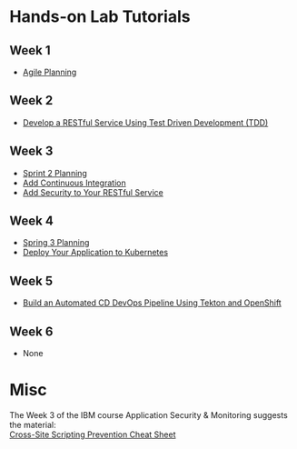 
# Hands-on Lab Tutorials
## Week 1
- [Agile Planning](https://cf-courses-data.s3.us.cloud-object-storage.appdomain.cloud/IBM-CD0285EN-SkillsNetwork/labs/agile_planning.md.html?origin=www.coursera.org)

## Week 2 
- [Develop a RESTful Service Using Test Driven Development (TDD)](https://cf-courses-data.s3.us.cloud-object-storage.appdomain.cloud/IBM-CD0285EN-SkillsNetwork/labs/build_restful_service.md.html)

## Week 3 
- [Sprint 2 Planning](https://cf-courses-data.s3.us.cloud-object-storage.appdomain.cloud/IBM-CD0285EN-SkillsNetwork/labs/sprint_2_planning.md.html?origin=www.coursera.org)
- [Add Continuous Integration](https://cf-courses-data.s3.us.cloud-object-storage.appdomain.cloud/IBM-CD0285EN-SkillsNetwork/labs/continuous_integration_automation.md.html)
- [Add Security to Your RESTful Service](https://cf-courses-data.s3.us.cloud-object-storage.appdomain.cloud/IBM-CD0285EN-SkillsNetwork/labs/add_secure_code_practices.md.html)

## Week 4 
- [Spring 3 Planning](https://cf-courses-data.s3.us.cloud-object-storage.appdomain.cloud/IBM-CD0285EN-SkillsNetwork/labs/sprint_3_planning.md.html?origin=www.coursera.org)
- [Deploy Your Application to Kubernetes](https://cf-courses-data.s3.us.cloud-object-storage.appdomain.cloud/IBM-CD0285EN-SkillsNetwork/labs/deploy_to_kubernetes.md.html)

## Week 5
- [Build an Automated CD DevOps Pipeline Using Tekton and OpenShift](https://cf-courses-data.s3.us.cloud-object-storage.appdomain.cloud/IBM-CD0285EN-SkillsNetwork/labs/build_cd_pipeline.md.html)

## Week 6 
- None

# Misc 
The Week 3 of the IBM course Application Security & Monitoring suggests the material: <br>
[Cross-Site Scripting Prevention Cheat Sheet](https://cheatsheetseries.owasp.org/cheatsheets/Cross_Site_Scripting_Prevention_Cheat_Sheet.html)